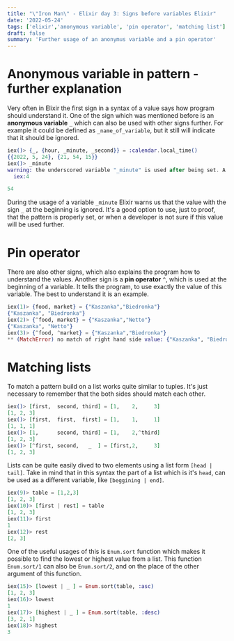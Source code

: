 ```yaml
---
title: "\"Iron Man\" - Elixir day 3: Signs before variables Elixir"
date: '2022-05-24'
tags: ['elixir','anonymous variable', 'pin operator', 'matching list']
draft: false
summary: 'Further usage of an anonymus variable and a pin operator'
---
```

# Anonymous variable in pattern - further explanation
Very often in Elixir the first sign in a syntax of a value says how program should understand it. One of the sign which was mentioned before is an **anonymous variable** `_` which can also be used with other signs further. For example it could be defined as `_name_of_variable`, but it still will indicate that it should be ignored.
```elixir
iex()> {_, {hour, _minute, _second}} = :calendar.local_time()
{{2022, 5, 24}, {21, 54, 15}}
iex()> _minute
warning: the underscored variable "_minute" is used after being set. A leading underscore indicates that the value of the variable should be ignored. If this is intended please rename the variable to remove the underscore
  iex:4

54
```
During the usage of a variable `_minute` Elixir warns us that the value with the sign `_` at the beginning is ignored. It's a good option to use, just to proof, that the pattern is properly set, or when a developer is not sure if this value will be used further. 
# Pin operator
There are also other signs, which also explains the program how to understand the values. Another sign is a **pin operator** `^`, which is used at the beginning of a variable. It tells the program, to use exactly the value of this variable. The best to understand it is an example.
```elixir
iex(1)> {food, market} = {"Kaszanka","Biedronka"}
{"Kaszanka", "Biedronka"}
iex(2)> {^food, market} = {"Kaszanka","Netto"}    
{"Kaszanka", "Netto"}
iex(3)> {^food, ^market} = {"Kaszanka","Biedronka"}
** (MatchError) no match of right hand side value: {"Kaszanka", "Biedronka"}
```
# Matching lists
To match a pattern build on a list works quite similar to tuples. It's just necessary to remember that the both sides should match each other.
```elixir
iex()> [first,  second, third] = [1,    2,     3]
[1, 2, 3]
iex()> [first,  first,  first] = [1,    1,     1] 
[1, 1, 1]
iex()> [1,      second, third] = [1,    2,^third]    
[1, 2, 3]
iex()> [^first, second,   _  ] = [first,2,     3]
[1, 2, 3]
```
Lists can be quite easily dived to two elements using a list form `[head | tail]`. Take in mind that in this syntax the part of a list which is it's `head`, can be used as a different variable, like `[beggining | end]`.
```elixir
iex(9)> table = [1,2,3]
[1, 2, 3]
iex(10)> [first | rest] = table
[1, 2, 3]
iex(11)> first
1
iex(12)> rest
[2, 3]
```
One of the useful usages of this is `Enum.sort` function which makes it possible to find the lowest or highest value from a list. This function `Enum.sort/1` can also be `Enum.sort/2`, and on the place of the other argument of this function.
```elixir
iex(15)> [lowest | _ ] = Enum.sort(table, :asc)
[1, 2, 3]
iex(16)> lowest                              
1
iex(17)> [highest | _ ] = Enum.sort(table, :desc)
[3, 2, 1]
iex(18)> highest
3
```